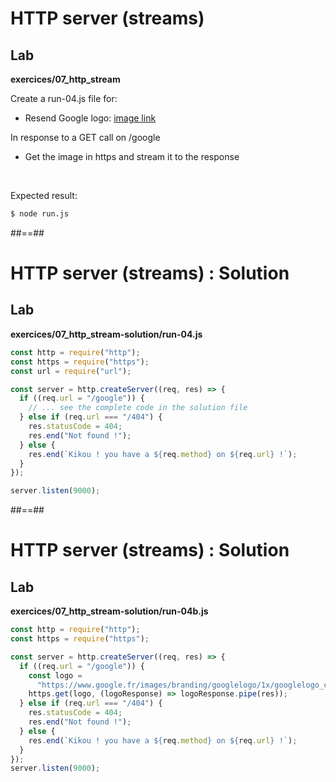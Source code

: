 <!-- .slide: class="exercice" -->

# HTTP server (streams)

## Lab

<b>exercices/07_http_stream</b>

Create a run-04.js file for:

- Resend Google logo: [image link](https://www.google.fr/images/branding/googlelogo/1x/googlelogo_color_272x92dp.png)

In response to a GET call on /google

- Get the image in https and stream it to the response

<br>

Expected result:

```bash
$ node run.js
```

##==##

<!-- .slide: class="exercice with-code" -->

# HTTP server (streams) : Solution

## Lab

<b>exercices/07_http_stream-solution/run-04.js</b>

```javascript
const http = require("http");
const https = require("https");
const url = require("url");

const server = http.createServer((req, res) => {
  if ((req.url = "/google")) {
    // ... see the complete code in the solution file
  } else if (req.url === "/404") {
    res.statusCode = 404;
    res.end("Not found !");
  } else {
    res.end(`Kikou ! you have a ${req.method} on ${req.url} !`);
  }
});

server.listen(9000);
```

##==##

<!-- .slide: class="exercice with-code" -->

# HTTP server (streams) : Solution

## Lab

<b>exercices/07_http_stream-solution/run-04b.js</b>

```javascript
const http = require("http");
const https = require("https");

const server = http.createServer((req, res) => {
  if ((req.url = "/google")) {
    const logo =
      "https://www.google.fr/images/branding/googlelogo/1x/googlelogo_color_272x92dp.png";
    https.get(logo, (logoResponse) => logoResponse.pipe(res));
  } else if (req.url === "/404") {
    res.statusCode = 404;
    res.end("Not found !");
  } else {
    res.end(`Kikou ! you have a ${req.method} on ${req.url} !`);
  }
});
server.listen(9000);
```
